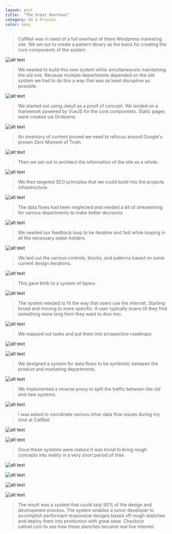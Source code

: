 ```yaml
---
layout: post
title:  "The Great Overhaul"
category: UX & Process
color: navy
---
```


>CallRail was in need of a full overhaul of there Wordpress marketing site. We set out to create a pattern library as the basis for creating the core components of the system.

![alt text](/assets/img/projects/callrail/callrail-01.png)

>We needed to build this new system while simultaneously maintaining the old one. Because multiple departments depended on the old system we had to do this a way that was as least disruptive as possible.

![alt text](/assets/img/projects/callrail/callrail-02.png)

>We started out using Jekyll as a proof of concept. We landed on a framework powered by VueJS for the core components. Static pages were created via Gridsome.

![alt text](/assets/img/projects/callrail/callrail-03.png)

>An inventory of content proved we need to refocus around Google's proven Zero Moment of Truth.

![alt text](/assets/img/projects/callrail/callrail-04.png)

>Then we set out to architect the information of the site as a whole.

![alt text](/assets/img/projects/callrail/callrail-05.png)

>We then targeted SEO principles that we could build into the projects infrastructure.

![alt text](/assets/img/projects/callrail/callrail-06.png)

>The data flows had been neglected and needed a bit of streamlining for various departments to make better decisions.

![alt text](/assets/img/projects/callrail/callrail-07.png)

>We needed our feedback loop to be iterative and fast while looping in all the necessary stake-holders.

![alt text](/assets/img/projects/callrail/callrail-08.png)

>We laid out the various controls, blocks, and patterns based on some current design iterations.

![alt text](/assets/img/projects/callrail/callrail-09.png)

>This gave birth to a system of layers.

![alt text](/assets/img/projects/callrail/callrail-10.png)

>The system needed to fit the way that users use the internet. Starting broad and moving to more specific. A user typically scans till they find something more long form they want to dive into.

![alt text](/assets/img/projects/callrail/callrail-11.png)

>We mapped out tasks and put them into prospective roadmaps

![alt text](/assets/img/projects/callrail/callrail-13.png)

![alt text](/assets/img/projects/callrail/callrail-18.png)

>We designed a system for data flows to be symbiotic between the product and marketing departments.

![alt text](/assets/img/projects/callrail/callrail-17.png)

>We implemented a reverse proxy to split the traffic between the old and new systems.

![alt text](/assets/img/projects/callrail/callrail-19.png)

>I was asked to coordinate various other data flow issues during my time at CallRail.

![alt text](/assets/img/projects/callrail/callrail-25.png)

![alt text](/assets/img/projects/callrail/callrail-22.png)

>Once these systems were mature it was trivial to bring rough concepts into reality in a very short period of time.

![alt text](/assets/img/projects/callrail/callrail-21.png)

![alt text](/assets/img/projects/callrail/callrail-23.png)

![alt text](/assets/img/projects/callrail/callrail-24.png)

![alt text](/assets/img/projects/callrail/callrail-26.png)

>The result was a system that could skip 90% of the design and development process. The system enables a junior developer to accomplish performant responsive designs based off rough sketches and deploy them into production with great ease. Checkout callrail.com to see how these sketches became real live internet.
